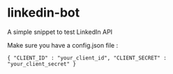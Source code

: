 # linkedin-bot

A simple snippet to test LinkedIn API

Make sure you have a config.json file :

<code>{
    "CLIENT_ID" : "your_client_id",
    "CLIENT_SECRET" : "your_client_secret"
}</code>
